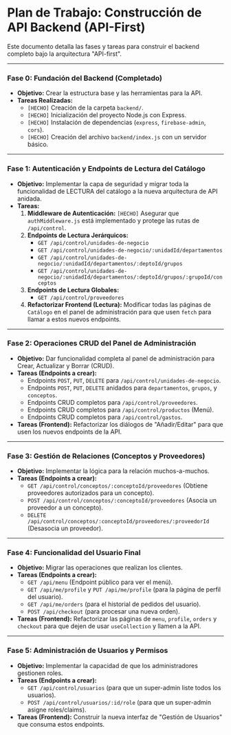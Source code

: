 # Plan de Trabajo: Construcción de API Backend (API-First)

Este documento detalla las fases y tareas para construir el backend completo bajo la arquitectura "API-first".

---

### Fase 0: Fundación del Backend (Completado)
*   **Objetivo:** Crear la estructura base y las herramientas para la API.
*   **Tareas Realizadas:**
    *   `[HECHO]` Creación de la carpeta `backend/`.
    *   `[HECHO]` Inicialización del proyecto Node.js con Express.
    *   `[HECHO]` Instalación de dependencias (`express`, `firebase-admin`, `cors`).
    *   `[HECHO]` Creación del archivo `backend/index.js` con un servidor básico.

---

### Fase 1: Autenticación y Endpoints de Lectura del Catálogo
*   **Objetivo:** Implementar la capa de seguridad y migrar toda la funcionalidad de LECTURA del catálogo a la nueva arquitectura de API anidada.
*   **Tareas:**
    1.  **Middleware de Autenticación:** `[HECHO]` Asegurar que `authMiddleware.js` está implementado y protege las rutas de `/api/control`.
    2.  **Endpoints de Lectura Jerárquicos:**
        *   `GET /api/control/unidades-de-negocio`
        *   `GET /api/control/unidades-de-negocio/:unidadId/departamentos`
        *   `GET /api/control/unidades-de-negocio/:unidadId/departamentos/:deptoId/grupos`
        *   `GET /api/control/unidades-de-negocio/:unidadId/departamentos/:deptoId/grupos/:grupoId/conceptos`
    3.  **Endpoints de Lectura Globales:**
        *   `GET /api/control/proveedores`
    4.  **Refactorizar Frontend (Lectura):** Modificar todas las páginas de `Catálogo` en el panel de administración para que usen `fetch` para llamar a estos nuevos endpoints.

---

### Fase 2: Operaciones CRUD del Panel de Administración
*   **Objetivo:** Dar funcionalidad completa al panel de administración para Crear, Actualizar y Borrar (CRUD).
*   **Tareas (Endpoints a crear):**
    *   Endpoints `POST`, `PUT`, `DELETE` para `/api/control/unidades-de-negocio`.
    *   Endpoints `POST`, `PUT`, `DELETE` anidados para `departamentos`, `grupos`, y `conceptos`.
    *   Endpoints CRUD completos para `/api/control/proveedores`.
    *   Endpoints CRUD completos para `/api/control/productos` (Menú).
    *   Endpoints CRUD completos para `/api/control/gastos`.
*   **Tareas (Frontend):** Refactorizar los diálogos de "Añadir/Editar" para que usen los nuevos endpoints de la API.

---

### Fase 3: Gestión de Relaciones (Conceptos y Proveedores)
*   **Objetivo:** Implementar la lógica para la relación muchos-a-muchos.
*   **Tareas (Endpoints a crear):**
    *   `GET /api/control/conceptos/:conceptoId/proveedores` (Obtiene proveedores autorizados para un concepto).
    *   `POST /api/control/conceptos/:conceptoId/proveedores` (Asocia un proveedor a un concepto).
    *   `DELETE /api/control/conceptos/:conceptoId/proveedores/:proveedorId` (Desasocia un proveedor).

---

### Fase 4: Funcionalidad del Usuario Final
*   **Objetivo:** Migrar las operaciones que realizan los clientes.
*   **Tareas (Endpoints a crear):**
    *   `GET /api/menu` (Endpoint público para ver el menú).
    *   `GET /api/me/profile` y `PUT /api/me/profile` (para la página de perfil del usuario).
    *   `GET /api/me/orders` (para el historial de pedidos del usuario).
    *   `POST /api/checkout` (para procesar una nueva orden).
*   **Tareas (Frontend):** Refactorizar las páginas de `menu`, `profile`, `orders` y `checkout` para que dejen de usar `useCollection` y llamen a la API.

---

### Fase 5: Administración de Usuarios y Permisos
*   **Objetivo:** Implementar la capacidad de que los administradores gestionen roles.
*   **Tareas (Endpoints a crear):**
    *   `GET /api/control/usuarios` (para que un super-admin liste todos los usuarios).
    *   `POST /api/control/usuarios/:id/role` (para que un super-admin asigne roles/claims).
*   **Tareas (Frontend):** Construir la nueva interfaz de "Gestión de Usuarios" que consuma estos endpoints.
